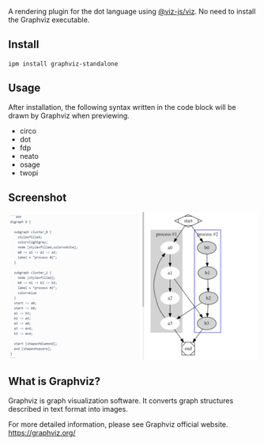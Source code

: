 A rendering plugin for the dot language using [@viz-js/viz](https://www.npmjs.com/package/@viz-js/viz).
No need to install the Graphviz executable.

## Install
```
ipm install graphviz-standalone
```

## Usage
After installation, the following syntax written in the code block will be drawn by Graphviz when previewing.
 * circo
 * dot
 * fdp
 * neato
 * osage
 * twopi

## Screenshot
![doc/image/image.png](doc/image/image.png)

## What is Graphviz?
Graphviz is graph visualization software.
It converts graph structures described in text format into images.

For more detailed information, please see Graphviz official website.
https://graphviz.org/
